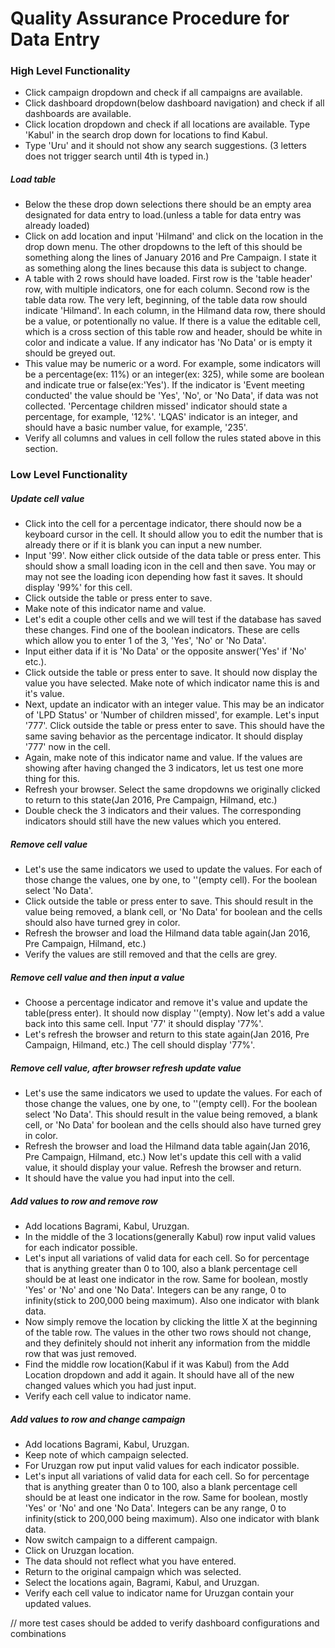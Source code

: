 # Quality Assurance Procedure for Data Entry

### High Level Functionality

  * Click campaign dropdown and check if all campaigns are available.
  * Click dashboard dropdown(below dashboard navigation) and check if all dashboards are available.
  * Click location dropdown and check if all locations are available. Type 'Kabul' in the search drop down for locations to find Kabul.
  * Type 'Uru' and it should not show any search suggestions. (3 letters does not trigger search until 4th is typed in.)

##### Load table
  * Below the these drop down selections there should be an empty area designated for data entry to load.(unless a table for data entry was already loaded)
  * Click on add location and input 'Hilmand' and click on the location in the drop down menu. The other dropdowns to the left of this should be something along the lines of January 2016 and Pre Campaign. I state it as something along the lines because this data is subject to change.
  * A table with 2 rows should have loaded. First row is the 'table header' row, with multiple indicators, one for each column. Second row is the table data row. The very left, beginning, of the table data row should indicate 'Hilmand'. In each column, in the Hilmand data row, there should be a value, or potentionally no value. If there is a value the editable cell, which is a cross section of this table row and header, should be white in color and indicate a value. If any indicator has 'No Data' or is empty it should be greyed out.
  * This value may be numeric or a word. For example, some indicators will be a percentage(ex: 11%) or an integer(ex: 325), while some are boolean and indicate true or false(ex:'Yes'). If the indicator is 'Event meeting conducted' the value should be 'Yes', 'No', or 'No Data', if data was not collected. 'Percentage children missed' indicator should state a percentage, for example, '12%'. 'LQAS' indicator is an integer, and should have a basic number value, for example, '235'.
  * Verify all columns and values in cell follow the rules stated above in this section.

### Low Level Functionality

##### Update cell value
  * Click into the cell for a percentage indicator, there should now be a keyboard cursor in the cell. It should allow you to edit the number that is already there or if it is blank you can input a new number.
  * Input '99'. Now either click outside of the data table or press enter. This should show a small loading icon in the cell and then save. You may or may not see the loading icon depending how fast it saves. It should display '99%' for this cell.
  * Click outside the table or press enter to save.
  * Make note of this indicator name and value.
  * Let's edit a couple other cells and we will test if the database has saved these changes. Find one of the boolean indicators. These are cells which allow you to enter 1 of the 3, 'Yes', 'No' or 'No Data'.
  * Input either data if it is 'No Data' or the opposite answer('Yes' if 'No' etc.).
  * Click outside the table or press enter to save. It should now display the value you have selected. Make note of which indicator name this is and it's value.
  * Next, update an indicator with an integer value. This may be an indicator of 'LPD Status' or 'Number of children missed', for example. Let's input '777'. Click outside the table or press enter to save. This should have the same saving behavior as the percentage indicator. It should display '777' now in the cell.
  * Again, make note of this indicator name and value. If the values are showing after having changed the 3 indicators, let us test one more thing for this.
  * Refresh your browser. Select the same dropdowns we originally clicked to return to this state(Jan 2016, Pre Campaign, Hilmand, etc.)
  * Double check the 3 indicators and their values. The corresponding indicators should still have the new values which you entered.

##### Remove cell value
  * Let's use the same indicators we used to update the values. For each of those change the values, one by one, to ''(empty cell). For the boolean select 'No Data'.
  * Click outside the table or press enter to save. This should result in the value being removed, a blank cell, or 'No Data' for boolean and the cells should also have turned grey in color.
  * Refresh the browser and load the Hilmand data table again(Jan 2016, Pre Campaign, Hilmand, etc.)
  * Verify the values are still removed and that the cells are grey.

##### Remove cell value and then input a value
  * Choose a percentage indicator and remove it's value and update the table(press enter). It should now display ''(empty). Now let's add a value back into this same cell. Input '77' it should display '77%'.
  * Let's refresh the browser and return to this state again(Jan 2016, Pre Campaign, Hilmand, etc.) The cell should display '77%'.

##### Remove cell value, after browser refresh update value
  * Let's use the same indicators we used to update the values. For each of those change the values, one by one, to ''(empty cell). For the boolean select 'No Data'. This should result in the value being removed, a blank cell, or 'No Data' for boolean and the cells should also have turned grey in color.
  * Refresh the browser and load the Hilmand data table again(Jan 2016, Pre Campaign, Hilmand, etc.) Now let's update this cell with a valid value, it should display your value. Refresh the browser and return.
  * It should have the value you had input into the cell.

##### Add values to row and remove row
  * Add locations Bagrami, Kabul, Uruzgan.
  * In the middle of the 3 locations(generally Kabul) row input valid values for each indicator possible.
  * Let's input all variations of valid data for each cell. So for percentage that is anything greater than 0 to 100, also a blank percentage cell should be at least one indicator in the row. Same for boolean, mostly 'Yes' or 'No' and one 'No Data'. Integers can be any range, 0 to infinity(stick to 200,000 being maximum). Also one indicator with blank data.
  * Now simply remove the location by clicking the little X at the beginning of the table row. The values in the other two rows should not change, and they definitely should not inherit any information from the middle row that was just removed.
  * Find the middle row location(Kabul if it was Kabul) from the Add Location dropdown and add it again. It should have all of the new changed values which you had just input.
  * Verify each cell value to indicator name.

##### Add values to row and change campaign
  * Add locations Bagrami, Kabul, Uruzgan.
  * Keep note of which campaign selected.
  * For Uruzgan row put input valid values for each indicator possible.
  * Let's input all variations of valid data for each cell. So for percentage that is anything greater than 0 to 100, also a blank percentage cell should be at least one indicator in the row. Same for boolean, mostly 'Yes' or 'No' and one 'No Data'. Integers can be any range, 0 to infinity(stick to 200,000 being maximum). Also one indicator with blank data.
  * Now switch campaign to a different campaign.
  * Click on Uruzgan location.
  * The data should not reflect what you have entered.
  * Return to the original campaign which was selected.
  * Select the locations again, Bagrami, Kabul, and Uruzgan.
  * Verify each cell value to indicator name for Uruzgan contain your updated values.


  // more test cases should be added to verify dashboard configurations and combinations